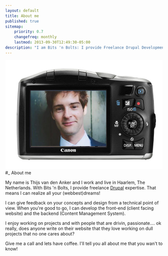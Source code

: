 ```yaml
---
layout: default
title: About me
published: true
sitemap:
    priority: 0.7
    changefreq: monthly
    lastmod: 2013-09-30T12:49:30-05:00
description: "I am Bits 'n Bolts: I provide Freelance Drupal Development. What else is there to say about me?"
---
```

![This is me](/img/me_on_camera.jpg)
#_ About me

My name is Thijs van den Anker and I work and live in Haarlem, The Netherlands.
With Bits 'n Bolts, I provide freelance [Drupal](http://www.drupal.org "Drupal") expertise. That means I can realize all your (webbest)dreams!

I can give feedback on your concepts and design from a technical point of view.
When you're good to go, I can develop the front-end (client facing website) and the backend (Content Management System).

I enjoy working on projects and with people that are drivin, passionate.... ok really, does anyone write on their website that they love working on dull projects that no one cares about?

Give me a call and lets have coffee. I'll tell you all about me that you wan't to know!

